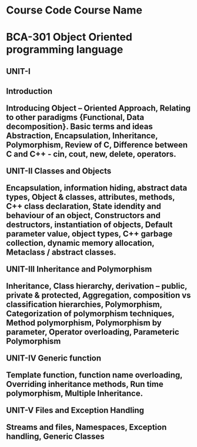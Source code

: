 <h1>Course Code   Course Name
<h1>BCA-301       Object Oriented programming language

<h2>UNIT-I
<h2>Introduction

Introducing Object – Oriented Approach, Relating to other paradigms {Functional, Data
decomposition}.
Basic terms and ideas
Abstraction, Encapsulation, Inheritance, Polymorphism, Review of C, Difference between C and
C++ - cin, cout, new, delete, operators.

UNIT-II
Classes and Objects

Encapsulation, information hiding, abstract data types, Object & classes, attributes, methods,
C++ class declaration, State idendity and behaviour of an object, Constructors and destructors,
instantiation of objects, Default parameter value, object types, C++ garbage collection, dynamic
memory allocation, Metaclass / abstract classes.

UNIT-III
Inheritance and Polymorphism

Inheritance, Class hierarchy, derivation – public, private & protected, Aggregation, composition
vs classification hierarchies, Polymorphism, Categorization of polymorphism techniques,
Method polymorphism, Polymorphism by parameter, Operator overloading, Parameteric
Polymorphism

UNIT-IV
Generic function

Template function, function name overloading, Overriding inheritance methods, Run time
polymorphism, Multiple Inheritance.

UNIT-V
Files and Exception Handling

Streams and files, Namespaces, Exception handling, Generic Classes
